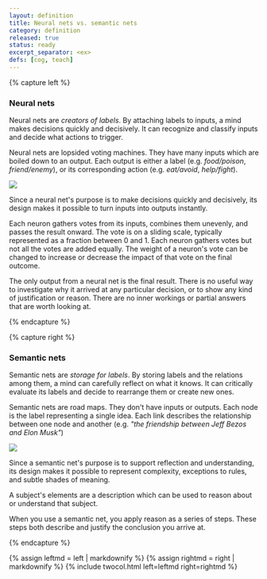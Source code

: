 ```yaml
---
layout: definition
title: Neural nets vs. semantic nets
category: definition
released: true
status: ready
excerpt_separator: <ex>
defs: [cog, teach]
---
```



{% capture left %}

### Neural nets

Neural nets are *creators of labels*. By attaching labels to inputs, a
mind makes decisions quickly and decisively. It can recognize and
classify inputs and decide what actions to trigger.

<p class="m-5"/>

Neural nets are lopsided voting machines. They have many inputs
which are boiled down to an output. Each output is either a label
(e.g. *food/poison*, *friend/enemy*), or its corresponding 
action (e.g. *eat/avoid*, *help/fight*).

<a href="{{ site.url }}/assets/pix/neural-net.svg">
<img src="{{ site.url }}/assets/pix/neural-net.svg"/>
</a>

<p class="m-5"/>

Since a neural net's purpose is to make decisions quickly and
decisively, its design makes it possible to turn inputs into outputs
instantly. 

Each neuron gathers votes from its inputs, combines them unevenly, and
passes the result onward. The vote is on a sliding scale, typically
represented as a fraction between 0 and 1.  Each neuron gathers votes
but not all the votes are added equally. The weight of a neuron's vote
can be changed to increase or decrease the impact of that vote on the
final outcome.

The only output from a neural net is the final result. There is no
useful way to investigate why it arrived at any particular decision,
or to show any kind of justification or reason. There are no inner
workings or partial answers that are worth looking at.

{% endcapture %}

{% capture right %}

### Semantic nets

Semantic nets are *storage for labels*. By storing labels and the
relations among them, a mind can carefully reflect on what it knows. 
It can critically evaluate its labels and decide to rearrange them or
create new ones.

Semantic nets are road maps. They don't have inputs or outputs.  Each
node is the label representing a single idea.  Each link describes the
relationship between one node and another (e.g. *"the friendship
between Jeff Bezos and Elon Musk"*)

<a href="{{ site.url }}/assets/pix/semantic-net.svg">
<img src="{{ site.url }}/assets/pix/semantic-net.svg"/>
</a>

Since a semantic net's purpose is to support reflection and
understanding, its design makes it possible to represent complexity,
exceptions to rules, and subtle shades of meaning.

A subject's elements are a description which can be used to reason
about or understand that subject.

When you use a semantic net, you apply reason as a series of steps.
These steps both describe and justify the conclusion you arrive at.




{% endcapture %}

{% assign leftmd = left | markdownify %}
{% assign rightmd = right | markdownify %}
{% include twocol.html left=leftmd right=rightmd %}

